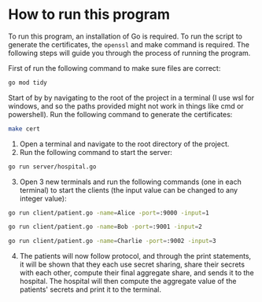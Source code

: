 How to run this program
=======================
To run this program, an installation of Go is required. To run the script to generate the certificates, the `openssl` and make command is required. The following steps will guide you through the process of running the program.

First of run the following command to make sure files are correct:
```bash
go mod tidy
```
Start of by by navigating to the root of the project in a terminal (I use wsl for windows, and so the paths provided might not work in things like cmd or powershell).
Run the following command to generate the certificates:
```bash
make cert
```

1. Open a terminal and navigate to the root directory of the project.
2. Run the following command to start the server:
```bash
go run server/hospital.go
```
3. Open 3 new terminals and run the following commands (one in each terminal) to start the clients (the input value can be changed to any integer value):
```bash
go run client/patient.go -name=Alice -port=:9000 -input=1
```
```bash
go run client/patient.go -name=Bob -port=:9001 -input=2
```
```bash
go run client/patient.go -name=Charlie -port=:9002 -input=3
```

4. The patients will now follow protocol, and through the print statements, it will be shown that they each use secret sharing, share their secrets with each other, compute their final aggregate share, and sends it to the hospital. The hospital will then compute the aggregate value of the patients' secrets and print it to the terminal.